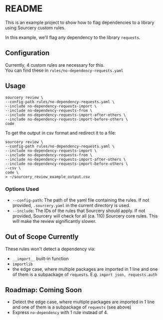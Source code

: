 # README

This is an example project to show how to flag dependencies to a library using Sourcery custom rules.

In this example, we'll flag any dependency to the library `requests`.

## Configuration

Currently, 4 custom rules are necessary for this.  
You can find these in `rules/no-dependency-requests.yaml`

## Usage

```
sourcery review \
--config-path rules/no-dependency-requests.yaml \
--include no-dependency-requests-import \
--include no-dependency-requests-from \
--include no-dependency-requests-import-after-others \
--include no-dependency-requests-import-before-others \
code
```

To get the output in csv format and redirect it to a file:

```
sourcery review \
--config-path rules/no-dependency-requests.yaml \
--include no-dependency-requests-import \
--include no-dependency-requests-from \
--include no-dependency-requests-import-after-others \
--include no-dependency-requests-import-before-others \
--csv \
code \
> ~/sourcery_review_example_output.csv
```

### Options Used

* `--config-path`: The path of the yaml file containing the rules. If not provided, `.sourcery.yaml` in the current directory is used.
* `--include`: The IDs of the rules that Sourcery should apply. If not provided, Sourcery will check for all (ca. 110) Sourcery core rules. This will make the review significantly slower.

## Out of Scope Currently

These rules won't detect a dependency via:

* `__import__` built-in function
* `importlib`
* the edge case, where multiple packages are imported in 1 line and one of them is a subpackage of `requests`. E.g. `import json, requests.auth`

## Roadmap: Coming Soon

* Detect the edge case, where multiple packages are imported in 1 line and one of them is a subpackage of `requests` (see above)
* Express `no-dependency` with 1 rule instead of 4.